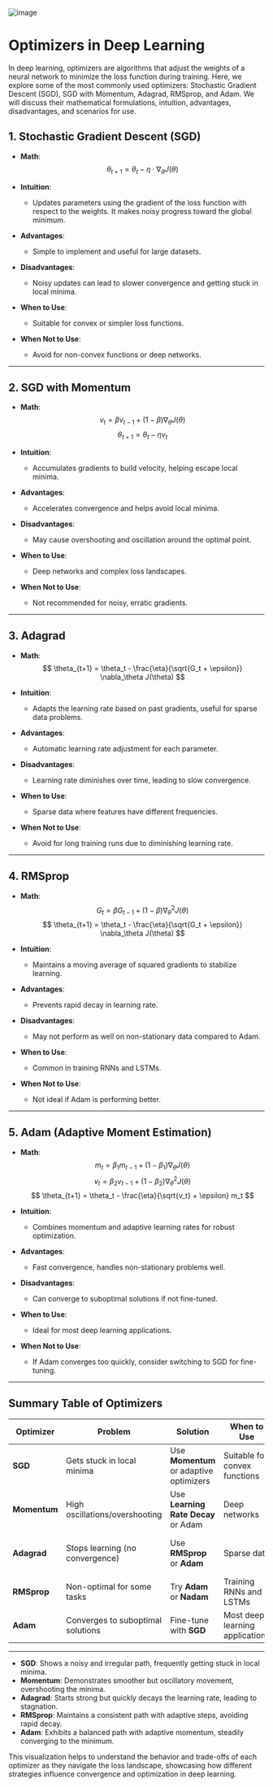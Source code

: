![image](https://github.com/user-attachments/assets/739a34f6-8c8f-46b6-b0db-68d1cdb7bc1f)

# Optimizers in Deep Learning

In deep learning, optimizers are algorithms that adjust the weights of a neural network to minimize the loss function during training. Here, we explore some of the most commonly used optimizers: Stochastic Gradient Descent (SGD), SGD with Momentum, Adagrad, RMSprop, and Adam. We will discuss their mathematical formulations, intuition, advantages, disadvantages, and scenarios for use.

## 1. Stochastic Gradient Descent (SGD)

- **Math**:  
  $$ 
  \theta_{t+1} = \theta_t - \eta \cdot \nabla_\theta J(\theta) 
  $$

- **Intuition**: 
  - Updates parameters using the gradient of the loss function with respect to the weights. It makes noisy progress toward the global minimum.

- **Advantages**: 
  - Simple to implement and useful for large datasets.

- **Disadvantages**: 
  - Noisy updates can lead to slower convergence and getting stuck in local minima.

- **When to Use**: 
  - Suitable for convex or simpler loss functions.

- **When Not to Use**: 
  - Avoid for non-convex functions or deep networks.

---

## 2. SGD with Momentum

- **Math**:  
  $$ 
  v_t = \beta v_{t-1} + (1 - \beta) \nabla_\theta J(\theta) 
  $$
  $$ 
  \theta_{t+1} = \theta_t - \eta v_t 
  $$

- **Intuition**: 
  - Accumulates gradients to build velocity, helping escape local minima.

- **Advantages**: 
  - Accelerates convergence and helps avoid local minima.

- **Disadvantages**: 
  - May cause overshooting and oscillation around the optimal point.

- **When to Use**: 
  - Deep networks and complex loss landscapes.

- **When Not to Use**: 
  - Not recommended for noisy, erratic gradients.

---

## 3. Adagrad

- **Math**:  
  $$ 
  \theta_{t+1} = \theta_t - \frac{\eta}{\sqrt{G_t + \epsilon}} \nabla_\theta J(\theta) 
  $$

- **Intuition**: 
  - Adapts the learning rate based on past gradients, useful for sparse data problems.

- **Advantages**: 
  - Automatic learning rate adjustment for each parameter.

- **Disadvantages**: 
  - Learning rate diminishes over time, leading to slow convergence.

- **When to Use**: 
  - Sparse data where features have different frequencies.

- **When Not to Use**: 
  - Avoid for long training runs due to diminishing learning rate.

---

## 4. RMSprop

- **Math**:  
  $$ 
  G_t = \beta G_{t-1} + (1 - \beta) \nabla_\theta^2 J(\theta) 
  $$
  $$ 
  \theta_{t+1} = \theta_t - \frac{\eta}{\sqrt{G_t + \epsilon}} \nabla_\theta J(\theta) 
  $$

- **Intuition**: 
  - Maintains a moving average of squared gradients to stabilize learning.

- **Advantages**: 
  - Prevents rapid decay in learning rate.

- **Disadvantages**: 
  - May not perform as well on non-stationary data compared to Adam.

- **When to Use**: 
  - Common in training RNNs and LSTMs.

- **When Not to Use**: 
  - Not ideal if Adam is performing better.

---

## 5. Adam (Adaptive Moment Estimation)

- **Math**:  
  $$ 
  m_t = \beta_1 m_{t-1} + (1 - \beta_1) \nabla_\theta J(\theta) 
  $$
  $$ 
  v_t = \beta_2 v_{t-1} + (1 - \beta_2) \nabla_\theta^2 J(\theta) 
  $$
  $$ 
  \theta_{t+1} = \theta_t - \frac{\eta}{\sqrt{v_t} + \epsilon} m_t 
  $$

- **Intuition**: 
  - Combines momentum and adaptive learning rates for robust optimization.

- **Advantages**: 
  - Fast convergence, handles non-stationary problems well.

- **Disadvantages**: 
  - Can converge to suboptimal solutions if not fine-tuned.

- **When to Use**: 
  - Ideal for most deep learning applications.

- **When Not to Use**: 
  - If Adam converges too quickly, consider switching to SGD for fine-tuning.

---

## Summary Table of Optimizers

| Optimizer  | Problem                           | Solution                               | When to Use                           | When Not to Use                      |
|------------|-----------------------------------|----------------------------------------|---------------------------------------|--------------------------------------|
| **SGD**    | Gets stuck in local minima        | Use **Momentum** or adaptive optimizers| Suitable for convex functions         | Avoid for non-convex functions      |
| **Momentum**| High oscillations/overshooting    | Use **Learning Rate Decay** or Adam   | Deep networks                         | When dealing with noisy gradients    |
| **Adagrad**| Stops learning (no convergence)   | Use **RMSprop** or **Adam**           | Sparse data                          | Avoid for long training runs         |
| **RMSprop**| Non-optimal for some tasks        | Try **Adam** or **Nadam**             | Training RNNs and LSTMs              | Not ideal if Adam is better          |
| **Adam**   | Converges to suboptimal solutions | Fine-tune with **SGD**                 | Most deep learning applications       | If converging too quickly            |

---

- **SGD**: Shows a noisy and irregular path, frequently getting stuck in local minima.
- **Momentum**: Demonstrates smoother but oscillatory movement, overshooting the minima.
- **Adagrad**: Starts strong but quickly decays the learning rate, leading to stagnation.
- **RMSprop**: Maintains a consistent path with adaptive steps, avoiding rapid decay.
- **Adam**: Exhibits a balanced path with adaptive momentum, steadily converging to the minimum.

This visualization helps to understand the behavior and trade-offs of each optimizer as they navigate the loss landscape, showcasing how different strategies influence convergence and optimization in deep learning.
